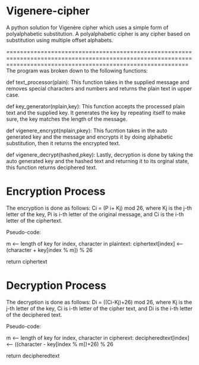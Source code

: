 # Vigenere-cipher
A python solution for  Vigenère cipher which  uses a simple form of polyalphabetic substitution. A polyalphabetic cipher is any cipher based on substitution using multiple offset alphabets.

=================================================================================================================================================================
The program was broken down to the following functions:

def text_processor(plain):
This function takes in the supplied message and removes special characters and numbers and returns the plain text in upper case.

def key_generator(nplain,key):
This function accepts the processed plain text and the supplied key. It generates the key by repeating itself to make sure, the key matches the length of the message.

def vigenere_encrypt(nplain,pkey):
This fucntion takes in the auto generated key and the message and encrypts it by doing alphabetic substitution, then it returns the encrypted text.

def vigenere_decrypt(hashed,pkey):
Lastly, decryption is done by taking the auto generated key and the hashed text and returning it to its orginal state, this function returns deciphered text.



# Encryption Process
The encryption is done as follows:
Ci = (P i+ Kj) mod 26,
where Kj is the j-th letter of the key, 
Pi is і-th letter of the original message, and
Ci is the i-th letter of the ciphertext.

Pseudo-code:
 
m <-- length of key 
for index, character in plaintext:
    ciphertext[index] <-- (character + key[index % m]) % 26
 
return ciphertext

# Decryption Process
The decryption is done as follows:
Di = ((Ci-Kj)+26) mod 26,
where Kj is the j-th letter of the key, 
Ci is і-th letter of the cipher text, and
Di is the i-th letter of the deciphered text.

Pseudo-code:
 
m <-- length of key 
for index, character in cipherext:
    decipheredtext[index] <-- ((character - key[index % m])+26) % 26
 
return decipheredtext
